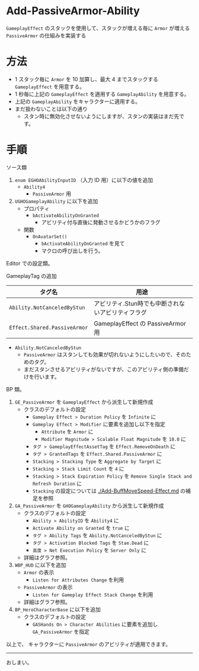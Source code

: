 # Add-PassiveArmor-Ability
`GameplayEffect` のスタックを使用して、スタックが増える毎に `Armor` が増える `PassiveArmor` の仕組みを実装する

# 方法
* 1 スタック毎に `Armor` を 10 加算し、最大 4 までスタックする `GameplayEffect` を用意する。
* 1 秒毎に上記の `GameplayEffect` を適用する `GameplayAbility` を用意する。
* 上記の `GameplayAbility` をキャラクターに適用する。
* まだ扱わないことは以下の通り
	* スタン時に無効化させないようにしますが、スタンの実装はまだ先です。


# 手順

ソース類

1. `enum EGHOAbilityInputID` （入力 ID 用）に以下の値を追加
	* `Ability4`
		* `PassiveArmor` 用
1. `UGHOGameplayAbility` に以下を追加
	* プロパティ
		* `bActivateAbilityOnGranted`
			* アビリティ付与直後に発動させるかどうかのフラグ
	* 関数
		* `OnAvatarSet()`
			* `bActivateAbilityOnGranted` を見て
			* マクロの呼び出しを行う。


Editor での設定類。

GameplayTag の追加

| タグ名                        | 用途                                                                |
|-------------------------------|---------------------------------------------------------------------|
| `Ability.NotCanceledByStun`   | アビリティ.Stun時でも中断されないアビリティフラグ                   |
| `Effect.Shared.PassiveArmor`  | GameplayEffect の PassiveArmor 用                                   |

* `Ability.NotCanceledByStun`
	* `PassiveArmor` はスタンしても効果が切れないようにしたいので、そのためのタグ。
	* まだスタンさせるアビリティがないですが、このアビリティ側の準備だけを行います。


BP 類。

1. `GE_PassiveArmor` を `GameplayEffect` から派生して新規作成
	* クラスのデフォルトの設定
		* `Gameplay Effect > Duration Policy` を `Infinite` に
		* `Gameplay Effect > Modifier` に要素を追加し以下を指定
			* `Attribute` を `Armor` に
			* `Modifier Magnitude > Scalable Float Magnitude` を `10.0` に
		* `タグ > GameplayEffectAssetTag` を `Effect.RemoveOnDeath` に
		* `タグ > GrantedTags` を `Effect.Shared.PassiveArmor` に
		* `Stacking > Stacking Type` を `Aggregate by Target` に
		* `Stacking > Stack Limit Count` を `4` に
		* `Stacking > Stack Expiration Policy` を `Remove Single Stack and Refresh Duration` に
		* `Stacking` の設定については [./Add-BuffMoveSpeed-Effect.md](./Add-BuffMoveSpeed-Effect.md) の補足を参照
1. `GA_PassiveArmor` を `GHOGameplayAbility` から派生して新規作成
	* クラスのデフォルトの設定
		* `Ability > AbilityID` を `Ability4` に
		* `Activate Ability on Granted` を `true` に
		* `タグ > Ability Tags` を `Ability.NotCanceledByStun` に
		* `タグ > Activation Blocked Tags` を `Stae.Dead` に
		* `高度 > Net Execution Policy` を `Server Only` に
	* 詳細はグラフ参照。
1. `WBP_HUD` に以下を追加
	* `Armor` の表示
		* `Listen for Attributes Change` を利用
	* `PassiveArmor` の表示
		* `Listen for Gameplay Effect Stack Change` を利用
	* 詳細はグラフ参照。
1. `BP_HeroCharacterBase` に以下を追加
	* クラスのデフォルトの設定
		* `GASHands On > Character Abilities` に要素を追加し `GA_PassiveArmor` を指定


以上で、 キャラクターに `PassiveArmor` のアビリティが適用できます。

-----
おしまい。
